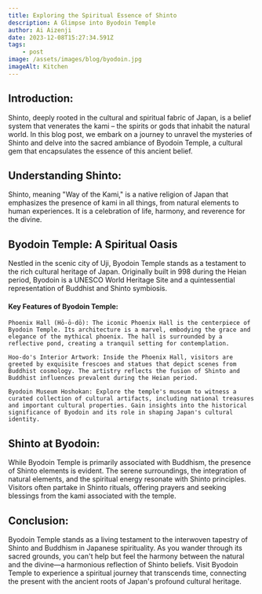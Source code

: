 ```yaml
---
title: Exploring the Spiritual Essence of Shinto
description: A Glimpse into Byodoin Temple
author: Ai Aizenji
date: 2023-12-08T15:27:34.591Z
tags:
    - post
image: /assets/images/blog/byodoin.jpg
imageAlt: Kitchen
---
```


## Introduction:
Shinto, deeply rooted in the cultural and spiritual fabric of Japan, is a belief system that venerates the kami – the spirits or gods that inhabit the natural world. In this blog post, we embark on a journey to unravel the mysteries of Shinto and delve into the sacred ambiance of Byodoin Temple, a cultural gem that encapsulates the essence of this ancient belief.

## Understanding Shinto:
Shinto, meaning "Way of the Kami," is a native religion of Japan that emphasizes the presence of kami in all things, from natural elements to human experiences. It is a celebration of life, harmony, and reverence for the divine.

## Byodoin Temple: A Spiritual Oasis
Nestled in the scenic city of Uji, Byodoin Temple stands as a testament to the rich cultural heritage of Japan. Originally built in 998 during the Heian period, Byodoin is a UNESCO World Heritage Site and a quintessential representation of Buddhist and Shinto symbiosis.

#### Key Features of Byodoin Temple:

    Phoenix Hall (Hō-ō-dō): The iconic Phoenix Hall is the centerpiece of Byodoin Temple. Its architecture is a marvel, embodying the grace and elegance of the mythical phoenix. The hall is surrounded by a reflective pond, creating a tranquil setting for contemplation.

    Hoo-do's Interior Artwork: Inside the Phoenix Hall, visitors are greeted by exquisite frescoes and statues that depict scenes from Buddhist cosmology. The artistry reflects the fusion of Shinto and Buddhist influences prevalent during the Heian period.

    Byodoin Museum Hoshokan: Explore the temple's museum to witness a curated collection of cultural artifacts, including national treasures and important cultural properties. Gain insights into the historical significance of Byodoin and its role in shaping Japan's cultural identity.

## Shinto at Byodoin:
While Byodoin Temple is primarily associated with Buddhism, the presence of Shinto elements is evident. The serene surroundings, the integration of natural elements, and the spiritual energy resonate with Shinto principles. Visitors often partake in Shinto rituals, offering prayers and seeking blessings from the kami associated with the temple.

## Conclusion:
Byodoin Temple stands as a living testament to the interwoven tapestry of Shinto and Buddhism in Japanese spirituality. As you wander through its sacred grounds, you can't help but feel the harmony between the natural and the divine—a harmonious reflection of Shinto beliefs. Visit Byodoin Temple to experience a spiritual journey that transcends time, connecting the present with the ancient roots of Japan's profound cultural heritage.
